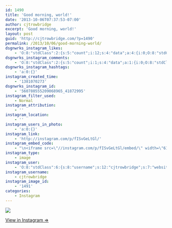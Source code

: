 ```yaml
---
id: 1490
title: 'Good morning, world!'
date: '2013-10-06T07:37:53-07:00'
author: cjtrowbridge
excerpt: 'Good morning, world!'
layout: post
guid: 'http://cjtrowbridge.com/?p=1490'
permalink: /2013/10/06/good-morning-world/
dsgnwrks_instagram_likes:
    - 'O:8:"stdClass":2:{s:5:"count";i:12;s:4:"data";a:4:{i:0;O:8:"stdClass":4:{s:8:"username";s:7:"djmp916";s:15:"profile_picture";s:107:"https://igcdn-photos-g-a.akamaihd.net/hphotos-ak-xfa1/t51.2885-19/10817927_325960507589446_1683480094_a.jpg";s:2:"id";s:8:"33031824";s:9:"full_name";s:12:"Marc Pacheco";}i:1;O:8:"stdClass":4:{s:8:"username";s:12:"pdxwonderboy";s:15:"profile_picture";s:84:"https://instagramimages-a.akamaihd.net/profiles/profile_32060586_75sq_1376987150.jpg";s:2:"id";s:8:"32060586";s:9:"full_name";s:12:"Ilan Gerould";}i:2;O:8:"stdClass":4:{s:8:"username";s:15:"originalcatlady";s:15:"profile_picture";s:84:"https://instagramimages-a.akamaihd.net/profiles/profile_30896358_75sq_1391700352.jpg";s:2:"id";s:8:"30896358";s:9:"full_name";s:18:"Maggie Trimbaklava";}i:3;O:8:"stdClass":4:{s:8:"username";s:13:"manueljunior_";s:15:"profile_picture";s:106:"https://igcdn-photos-c-a.akamaihd.net/hphotos-ak-xfa1/t51.2885-19/1724344_1575751702671650_180620651_a.jpg";s:2:"id";s:8:"32865255";s:9:"full_name";s:20:"Manuel Rodriguez Jr.";}}}'
dsgnwrks_instagram_comments:
    - 'O:8:"stdClass":2:{s:5:"count";i:1;s:4:"data";a:1:{i:0;O:8:"stdClass":4:{s:12:"created_time";s:10:"1381071321";s:4:"text";s:35:"Hi handsome! Have a great day mijo#";s:4:"from";O:8:"stdClass":4:{s:8:"username";s:14:"mz.magalicious";s:15:"profile_picture";s:107:"https://igcdn-photos-f-a.akamaihd.net/hphotos-ak-xaf1/t51.2885-19/10899522_365427493639853_2015522288_a.jpg";s:2:"id";s:8:"40968953";s:9:"full_name";s:30:"maggie #RNWCLV Raiders Dodgers";}s:2:"id";s:18:"560789347267171013";}}}'
dsgnwrks_instagram_hashtags:
    - 'a:0:{}'
instagram_created_time:
    - '1381070273'
dsgnwrks_instagram_id:
    - '560780555209068965_41872995'
instagram_filter_used:
    - Normal
instagram_attribution:
    - ''
instagram_location:
    - ''
instagram_users_in_photo:
    - 'a:0:{}'
instagram_link:
    - 'http://instagram.com/p/fISvGeLtGl/'
instagram_embed_code:
    - "\n<iframe src=\"//instagram.com/p/fISvGeLtGl/embed/\" width=\"612\" height=\"710\" frameborder=\"0\" scrolling=\"no\" allowtransparency=\"true\"></iframe>\n"
instagram_type:
    - image
instagram_user:
    - 'O:8:"stdClass":6:{s:8:"username";s:12:"cjtrowbridge";s:7:"website";s:0:"";s:15:"profile_picture";s:103:"https://igcdn-photos-f-a.akamaihd.net/hphotos-ak-xpa1/t51.2885-19/925559_452430704897917_67836701_a.jpg";s:9:"full_name";s:13:"CJ Trowbridge";s:3:"bio";s:0:"";s:2:"id";s:8:"41872995";}'
instagram_username:
    - cjtrowbridge
instagram_image_id:
    - '1491'
categories:
    - Instagram
---
```


[![](http://blog.cjtrowbridge.com/wp-content/uploads/2013/10/e1ffde4c2e9411e3b8a622000a1fbdb1_7.jpg)](http://instagram.com/p/fISvGeLtGl/)

[View in Instagram ⇒](http://instagram.com/p/fISvGeLtGl/)